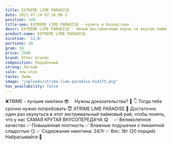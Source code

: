 ```yaml
---
title: EXTREME LIME PARADISE
date: 2021-07-14 07:16:00 Z
position: 149
title-seo: EXTREME LIME PARADISE - купить в Казахстане
descr: EXTREME LIME PARADISE - белый бестабаччный паучи со вкусом лайма
product-name: EXTREME LIME PARADISE
nicotine: '12,8'
portions: 20
gram: 16
price: 2500
brand: Other brands
composition: Порционный
strong: Легкий
sale: new-snus
taste: Лайм
image: "/uploads/xtrime-lime-paradise-6141f5.png"
has_availability: false
---
```


❌TRIME - лучшие никпэки 😎
⠀
Нужны доказательства? 👀
👇
Тогда тебе срочно нужно попробовать
😇 XTRIME LIME PARADISE 🍋
Достаточно один раз окунуться в этот экстримальный лаймовый рай, чтобы понять, что у нас САМАЯ КРУТАЯ ВКУСОПЕРЕДАЧА 😋
⠀
✅ Великолепное качество
✅ Повышенная плотность
✅ Влажные подушечки с пикантной сладостью 😏
✅ Содержание никотина: 24/1г
✅ Вес: 16г (20 порций)
⠀
Набрасывайся 🤩
